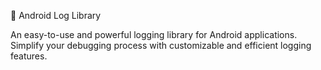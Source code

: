 📘 Android Log Library

An easy-to-use and powerful logging library for Android applications. Simplify your debugging process with customizable and efficient logging features.
